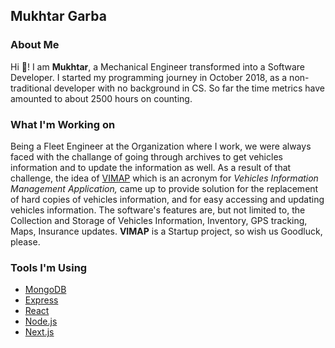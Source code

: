 ## Mukhtar Garba

### About Me

Hi 👋! I am **Mukhtar**, a Mechanical Engineer transformed into a Software Developer. I started my programming journey in October 2018, as a non-traditional developer with no background in CS. So far the time metrics have amounted to about 2500 hours on counting.

### What I'm Working on

Being a Fleet Engineer at the Organization where I work, we were always faced with the challange of going through archives to get vehicles information and to update the information as well.
As a result of that challenge, the idea of [VIMAP](https://www.vimap.io/) which is an acronym for _Vehicles Information Management Application,_ came up to provide solution for the replacement of hard copies of vehicles information, and for easy accessing and updating vehicles information. The software's features are, but not limited to, the Collection and Storage of Vehicles Information, Inventory, GPS tracking, Maps, Insurance updates. **VIMAP** is a Startup project, so wish us Goodluck, please.

### Tools I'm Using

* [MongoDB](https://www.mongodb.com/)
* [Express](https://expressjs.com/)
* [React](https://reactjs.org/)
* [Node.js](https://nodejs.org/en/)
* [Next.js](https://nextjs.org/)
